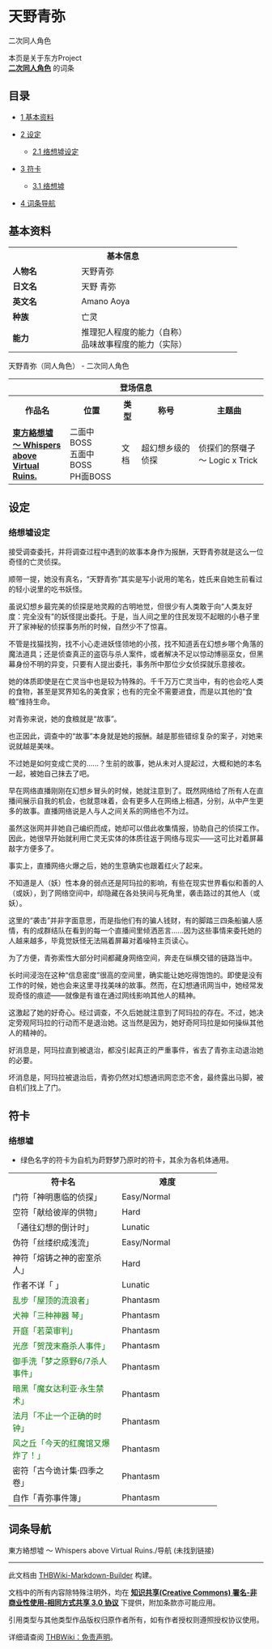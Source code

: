 # 天野青弥

<!-- source html: G:\repos\THBWiki-Markdown-Builder\THBWikiMarkdown\Temp\main\4\42\ns0%3A%E5%A4%A9%E9%87%8E%E9%9D%92%E5%BC%A5.html -->

二次同人角色

本页是关于东方Project  
 **[二次同人角色](./二次角色列表.md)** 的词条
## 目录

- [1 基本资料](#基本资料)
- [2 设定](#设定)

  - [2.1 络想墟设定](#络想墟设定)



- [3 符卡](#符卡)

  - [3.1 络想墟](#络想墟)



- [4 词条导航](#词条导航)




## 基本资料
[](./文件-天野青弥.png.md)  [](./文件-天野青弥.png.md)

<table>
<tbody><tr>
<th colspan="2">基本信息</th>
</tr>
<tr>
<td style="width:120px"><b>人物名</b></td><td style="min-width:300px">天野青弥</td>
</tr><tr><td><b>日文名</b></td><td>天野 青弥</td></tr><tr><td><b>英文名</b></td><td>Amano Aoya</td></tr><tr><td><b>种族</b></td><td>亡灵</td></tr><tr><td><b>能力</b></td><td>推理犯人程度的能力（自称）<br>品味故事程度的能力（实际）</td></tr></tbody></table>

天野青弥（同人角色） - 二次同人角色

<table>
<tbody><tr>
<th colspan="5">登场信息</th>
</tr><tr><th><b>作品名</b></th><th><b>位置</b></th><th><b>类型</b></th><th><b>称号</b></th><th><b>主题曲</b></th></tr><tr><td rowspan="1" style="width:120px"><b><a href="./東方絡想墟_～_Whispers_above_Virtual_Ruins..md" title="東方絡想墟 ～ Whispers above Virtual Ruins.">東方絡想墟 ～ Whispers above Virtual Ruins.</a></b></td><td style="width:130px">二面中BOSS<br>五面中BOSS<br>PH面BOSS</td><td class="bg-color-danger-30" style="width:30px;">文档</td><td style="width:180px">超幻想乡级的侦探</td><td style="width:200px">侦探们的祭囃子 ～ Logic x Trick</td></tr></tbody></table>


## 设定
### 络想墟设定

  
接受调查委托，并将调查过程中遇到的故事本身作为报酬，天野青弥就是这么一位奇怪的亡灵侦探。  

顺带一提，她没有真名，“天野青弥”其实是写小说用的笔名，姓氏来自她生前看过的轻小说里的吃书妖怪。  

  

虽说幻想乡最完美的侦探是地灵殿的古明地觉，但很少有人类敢于向“人类友好度：完全没有”的妖怪提出委托。于是，当人间之里的住民发现不起眼的小巷子里开了家神秘的侦探事务所的时候，自然少不了惊喜。  

不管是找猫找狗，找不小心走进妖怪领地的小孩，找不知道丢在幻想乡哪个角落的魔法道具；还是侦查真正的盗窃与杀人案件，或者解决不足以惊动博丽巫女，但黑幕身份不明的异变，只要有人提出委托，事务所中那位少女侦探就乐意接收。  

  

她的体质即使是在亡灵当中也是较为特殊的。千千万万亡灵当中，有的也会吃人类的食物，甚至是冥界知名的美食家；也有的完全不需要进食，而是以其他的“食粮”维持生命。  

对青弥来说，她的食粮就是“故事”。  

也正因此，调查中的“故事”本身就是她的报酬。越是那些错综复杂的案子，对她来说就越是美味。  

不过她是如何变成亡灵的......？生前的故事，她从未对人提起过，大概和她的本名一起，被她自己抹去了吧。  

  

早在网络直播刚刚在幻想乡冒头的时候，她就注意到了。既然网络给了所有人在直播间展示自我的机会，也就意味着，会有更多人在网络上相遇，分别，从中产生更多的故事。直播网络说是人与人之间关系的网络也不为过。  

虽然这张网并非她自己编织而成，她却可以借此收集情报，协助自己的侦探工作。因此，她很早开始就利用亡灵无实体的体质往返于网络与现实——这可比对着屏幕敲字方便多了。  

事实上，直播网络火爆之后，她的生意确实也跟着红火了起来。  

不知道是人（妖）性本身的弱点还是阿玛拉的影响，有些在现实世界看似和善的人（或妖），到了网络空间中，却隐藏在各处狭间与死角里，袭击路过的其他人（或妖）。  

这里的“袭击”并非字面意思，而是指他们有的骗人钱财，有的脚踏三四条船骗人感情，有的成群结队在看到的每一个直播间里倾洒恶言......因为这些事情来委托她的人越来越多，毕竟觉妖怪无法隔着屏幕对着噪特主页读心。  

  

为了方便，青弥索性大部分时间都藏身网络空间，奔走在纵横交错的链路当中。  

长时间浸泡在这种“信息密度”很高的空间里，确实能让她吃得饱饱的。即使是没有工作的时候，她也会来这里寻找美味的故事。然而，在幻想通讯网当中，她经常发现奇怪的痕迹——就像是有谁在通过网线影响其他人的精神。  

这激起了她的好奇心。经过调查，不久后她就注意到了阿玛拉的存在。不过，她决定旁观阿玛拉的行动而不是退治她。这当然是因为，她好奇阿玛拉是如何操纵其他人的精神的。  

  

好消息是，阿玛拉直到被退治，都没引起真正的严重事件，省去了青弥主动退治她的必要。  

坏消息是，阿玛拉被退治后，青弥仍然对幻想通讯网恋恋不舍，最终露出马脚，被自机们找上了门。
  


## 符卡
### 络想墟
- 绿色名字的符卡为自机为莳野梦乃原时的符卡，其余为各机体通用。


<table><tbody><tr><th><b>符卡名</b></th><th><b>难度</b></th></tr><tr><td style="width:200px">门符「神明惠临的侦探」</td><td style="width:180px">Easy/Normal</td></tr>
<tr><td style="width:200px">空符「献给彼岸的供物」</td><td style="width:180px">Hard</td></tr>
<tr><td style="width:200px">「通往幻想的倒计时」</td><td style="width:180px">Lunatic</td></tr>
<tr><td style="width:200px">伪符「丝缕织成浅流」</td><td style="width:180px">Easy/Normal</td></tr>
<tr><td style="width:200px">神符「熔铸之神的密室杀人」</td><td style="width:180px">Hard</td></tr>
<tr><td style="width:200px">作者不详「 」</td><td style="width:180px">Lunatic</td></tr>
<tr><td style="width:200px"><span style="color:green;">乱步「屋顶的流浪者」</span></td><td style="width:180px">Phantasm</td></tr>
<tr><td style="width:200px"><span style="color:green;">犬神「三种神器 琴」</span></td><td style="width:180px">Phantasm</td></tr>
<tr><td style="width:200px"><span style="color:green;">开庭「若菜审判」</span></td><td style="width:180px">Phantasm</td></tr>
<tr><td style="width:200px"><span style="color:green;">光彦「贺茂末裔杀人事件」</span></td><td style="width:180px">Phantasm</td></tr>
<tr><td style="width:200px"><span style="color:green;">御手洗「梦之原野6/7杀人事件」</span></td><td style="width:180px">Phantasm</td></tr>
<tr><td style="width:200px"><span style="color:green;">暗黑「魔女达利亚·永生禁术」</span></td><td style="width:180px">Phantasm</td></tr>
<tr><td style="width:200px"><span style="color:green;">法月「不止一个正确的时钟」</span></td><td style="width:180px">Phantasm</td></tr>
<tr><td style="width:200px"><span style="color:green;">风之丘「今天的红魔馆又爆炸了！」</span></td><td style="width:180px">Phantasm</td></tr>
<tr><td style="width:200px">密符「古今诡计集·四季之卷」</td><td style="width:180px">Phantasm</td></tr>
<tr><td style="width:200px">自作「青弥事件簿」</td><td style="width:180px">Phantasm</td></tr></tbody></table>


## 词条导航
  
東方絡想墟 ～ Whispers above Virtual Ruins./导航 (未找到链接)
  





---

此文档由 [THBWiki-Markdown-Builder](https://github.com/Delsin-Yu/THBWiki-Markdown-Builder) 构建。

文档中的所有内容除特殊注明外，均在 [**知识共享(Creative Commons) 署名-非商业性使用-相同方式共享 3.0 协议**](https://creativecommons.org/licenses/by-sa/3.0/deed.zh-hans) 下提供，附加条款亦可能应用。

引用类型与其他类型作品版权归原作者所有，如有作者授权则遵照授权协议使用。

详细请查阅 [THBWiki：免责声明](https://thbwiki.cc/THBWiki:%E5%85%8D%E8%B4%A3%E5%A3%B0%E6%98%8E)。

